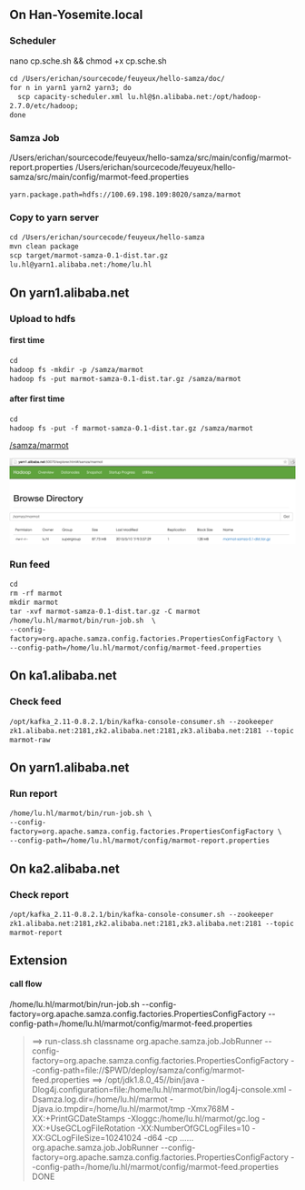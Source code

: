 ## On Han-Yosemite.local

### Scheduler

nano cp.sche.sh && chmod +x cp.sche.sh

```shell
cd /Users/erichan/sourcecode/feuyeux/hello-samza/doc/
for n in yarn1 yarn2 yarn3; do
  scp capacity-scheduler.xml lu.hl@$n.alibaba.net:/opt/hadoop-2.7.0/etc/hadoop;
done
```

### Samza Job
/Users/erichan/sourcecode/feuyeux/hello-samza/src/main/config/marmot-report.properties
/Users/erichan/sourcecode/feuyeux/hello-samza/src/main/config/marmot-feed.properties

```
yarn.package.path=hdfs://100.69.198.109:8020/samza/marmot
```

### Copy to yarn server
```
cd /Users/erichan/sourcecode/feuyeux/hello-samza
mvn clean package
scp target/marmot-samza-0.1-dist.tar.gz lu.hl@yarn1.alibaba.net:/home/lu.hl
```

## On yarn1.alibaba.net

### Upload to hdfs
#### first time
```
cd
hadoop fs -mkdir -p /samza/marmot
hadoop fs -put marmot-samza-0.1-dist.tar.gz /samza/marmot
```
#### after first time
```
cd
hadoop fs -put -f marmot-samza-0.1-dist.tar.gz /samza/marmot
```

[/samza/marmot](http://yarn1.alibaba.net:50070/explorer.html#/samza/marmot)

![hdfs_marmot.tar.gz.png](img/hdfs_marmot.tar.gz.png)

### Run feed
```
cd
rm -rf marmot
mkdir marmot
tar -xvf marmot-samza-0.1-dist.tar.gz -C marmot
/home/lu.hl/marmot/bin/run-job.sh  \
--config-factory=org.apache.samza.config.factories.PropertiesConfigFactory \
--config-path=/home/lu.hl/marmot/config/marmot-feed.properties
```

## On ka1.alibaba.net
### Check feed
```
/opt/kafka_2.11-0.8.2.1/bin/kafka-console-consumer.sh --zookeeper zk1.alibaba.net:2181,zk2.alibaba.net:2181,zk3.alibaba.net:2181 --topic marmot-raw
```
## On yarn1.alibaba.net
### Run report

```
/home/lu.hl/marmot/bin/run-job.sh \
--config-factory=org.apache.samza.config.factories.PropertiesConfigFactory \
--config-path=/home/lu.hl/marmot/config/marmot-report.properties
```

## On ka2.alibaba.net
### Check report
```
/opt/kafka_2.11-0.8.2.1/bin/kafka-console-consumer.sh --zookeeper zk1.alibaba.net:2181,zk2.alibaba.net:2181,zk3.alibaba.net:2181 --topic marmot-report
```

## Extension
#### call flow
> 
/home/lu.hl/marmot/bin/run-job.sh  --config-factory=org.apache.samza.config.factories.PropertiesConfigFactory --config-path=/home/lu.hl/marmot/config/marmot-feed.properties
> ==>
run-class.sh 
classname org.apache.samza.job.JobRunner
--config-factory=org.apache.samza.config.factories.PropertiesConfigFactory
--config-path=file://$PWD/deploy/samza/config/marmot-feed.properties
> ==>
/opt/jdk1.8.0_45//bin/java 
-Dlog4j.configuration=file:/home/lu.hl/marmot/bin/log4j-console.xml 
-Dsamza.log.dir=/home/lu.hl/marmot 
-Djava.io.tmpdir=/home/lu.hl/marmot/tmp 
-Xmx768M 
-XX:+PrintGCDateStamps 
-Xloggc:/home/lu.hl/marmot/gc.log 
-XX:+UseGCLogFileRotation 
-XX:NumberOfGCLogFiles=10 
-XX:GCLogFileSize=10241024 
-d64 
-cp …… 
org.apache.samza.job.JobRunner 
--config-factory=org.apache.samza.config.factories.PropertiesConfigFactory 
--config-path=/home/lu.hl/marmot/config/marmot-feed.properties
DONE